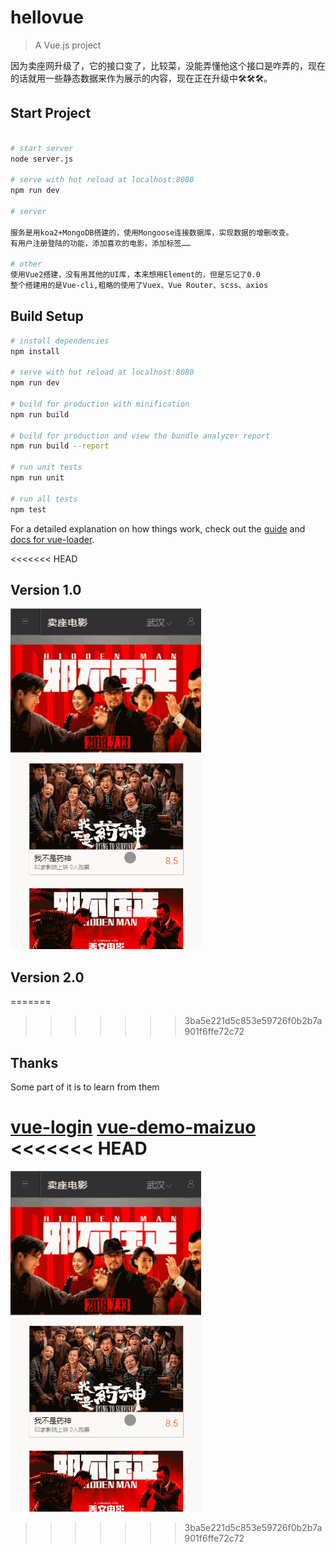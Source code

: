 # hellovue

> A Vue.js project

因为卖座网升级了，它的接口变了，比较菜，没能弄懂他这个接口是咋弄的，现在的话就用一些静态数据来作为展示的内容，现在正在升级中:hammer_and_wrench::hammer_and_wrench::hammer_and_wrench:。

## Start Project

``` bash

# start server
node server.js

# serve with hot reload at localhost:8080
npm run dev

# server

服务是用koa2+MongoDB搭建的，使用Mongoose连接数据库，实现数据的增删改查。
有用户注册登陆的功能，添加喜欢的电影，添加标签……

# other
使用Vue2搭建，没有用其他的UI库，本来想用Element的，但是忘记了0.0
整个搭建用的是Vue-cli,粗略的使用了Vuex、Vue Router、scss、axios


```

## Build Setup

``` bash
# install dependencies
npm install

# serve with hot reload at localhost:8080
npm run dev

# build for production with minification
npm run build

# build for production and view the bundle analyzer report
npm run build --report

# run unit tests
npm run unit

# run all tests
npm test
```

For a detailed explanation on how things work, check out the [guide](http://vuejs-templates.github.io/webpack/) and [docs for vue-loader](http://vuejs.github.io/vue-loader).

<<<<<<< HEAD
## Version 1.0

![image](https://github.com/volleAB/vue-hello/blob/master/lalala.gif)

## Version 2.0

=======
>>>>>>> 3ba5e221d5c853e59726f0b2b7a901f6ffe72c72
## Thanks

Some part of it is to learn from them

[vue-login](https://github.com/stzhongjie/vue-login)
[vue-demo-maizuo](https://github.com/ChuckCZC/vue-demo-maizuo)
<<<<<<< HEAD
=======

![image](https://github.com/volleAB/vue-hello/blob/master/lalala.gif)
>>>>>>> 3ba5e221d5c853e59726f0b2b7a901f6ffe72c72
